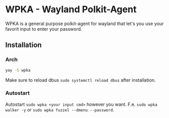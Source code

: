 # WPKA - Wayland Polkit-Agent

WPKA is a general purpose polkit-agent for wayland that let's you use your favorit input to enter your password.

## Installation

### Arch

```bash
yay -S wpka
```

Make sure to reload dbus `sudo systemctl reload dbus` after installation.

### Autostart

Autostart `sudo wpka <your input cmd>` however you want. F.e. `sudo wpka walker -y` or `sudo wpka fuzzel --dmenu --password`.
